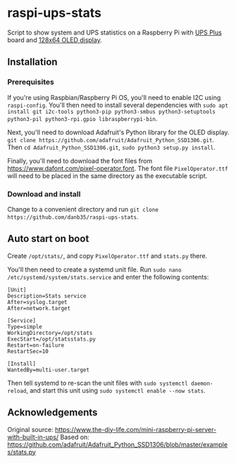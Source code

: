 # raspi-ups-stats

Script to show system and UPS statistics on a Raspberry Pi with [UPS Plus](https://wiki.52pi.com/index.php/UPS_Plus_SKU:_EP-0136?spm=a2g0o.detail.1000023.17.4bfb6b35vkFvoW) board and [128x64 OLED display](https://www.amazon.com/dp/B08LYL7QFQ?psc=1&ref=ppx_pop_dt_b_product_details).

## Installation

### Prerequisites

If you're using Raspbian/Raspberry Pi OS, you'll need to enable I2C using `raspi-config`.  You'll then need to install several dependencies with `sudo apt install git i2c-tools python3-pip python3-smbus python3-setuptools python3-pil python3-rpi.gpio libraspberrypi-bin`.

Next, you'll need to download Adafruit's Python library for the OLED display.  `git clone https://github.com/adafruit/Adafruit_Python_SSD1306.git`.  Then `cd Adafruit_Python_SSD1306.git`, `sudo python3 setup.py install`.

Finally, you'll need to download the font files from https://www.dafont.com/pixel-operator.font.  The font file `PixelOperator.ttf` will need to be placed in the same directory as the executable script.

### Download and install

Change to a convenient directory and run `git clone https://github.com/danb35/raspi-ups-stats`.

## Auto start on boot
Create `/opt/stats/`, and copy `PixelOperator.ttf` and `stats.py` there.

You'll then need to create a systemd unit file.  Run `sudo nano /etc/systemd/system/stats.service` and enter the following contents:
```
[Unit]
Description=Stats service
After=syslog.target
After=network.target

[Service]
Type=simple
WorkingDirectory=/opt/stats
ExecStart=/opt/statsstats.py
Restart=on-failure
RestartSec=10

[Install]
WantedBy=multi-user.target
```
Then tell systemd to re-scan the unit files with `sudo systemctl daemon-reload`, and start this unit using `sudo systemctl enable --now stats`.

## Acknowledgements

Original source: https://www.the-diy-life.com/mini-raspberry-pi-server-with-built-in-ups/
Based on: https://github.com/adafruit/Adafruit_Python_SSD1306/blob/master/examples/stats.py
